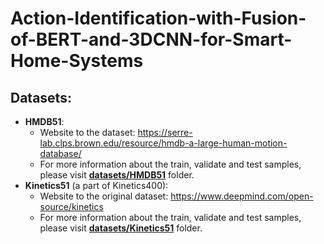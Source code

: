 # Action-Identification-with-Fusion-of-BERT-and-3DCNN-for-Smart-Home-Systems

## Datasets:
  - **HMDB51**:
    - Website to the dataset: https://serre-lab.clps.brown.edu/resource/hmdb-a-large-human-motion-database/
    - For more information about the train, validate and test samples, please visit <a href="datasets/HMDB51"><strong>datasets/HMDB51</strong></a> folder.
  - **Kinetics51** (a part of Kinetics400): 
    - Website to the original dataset: https://www.deepmind.com/open-source/kinetics
    - For more information about the train, validate and test samples, please visit <a href="datasets/Kinetics51"><strong>datasets/Kinetics51</strong></a> folder.
